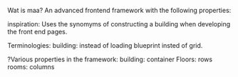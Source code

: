 Wat is maa?
    An advanced frontend framework with the following properties:

inspiration:
    Uses the synomyms of constructing a building when developing the front end pages.
    
Terminologies:
    building: instead of loading
    blueprint insted of grid.
    
?Various properties in the framework:
    building: container
    Floors: rows
    rooms: columns
    